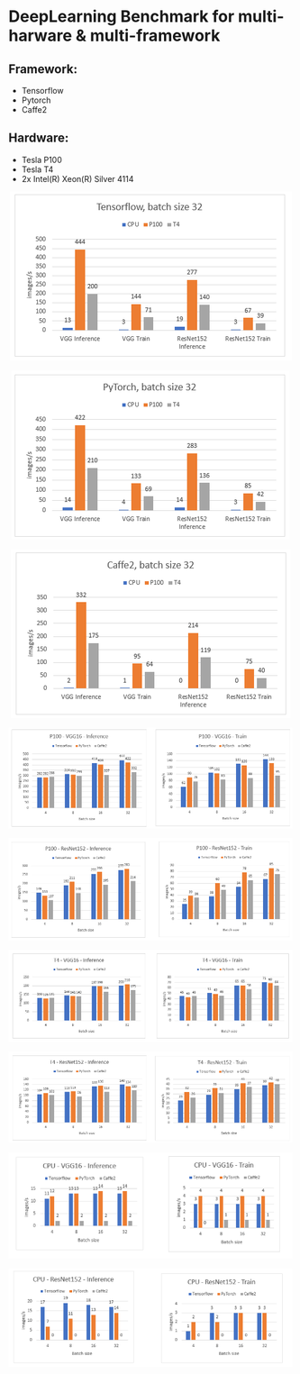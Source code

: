 # DeepLearning Benchmark for multi-harware & multi-framework
## Framework:
- Tensorflow
- Pytorch
- Caffe2
## Hardware:
- Tesla P100
- Tesla T4
- 2x Intel(R) Xeon(R) Silver 4114

<p align="center">
    <img src="results/tensorflow.png">
</p>

<p align="center">
    <img src="results/pytorch.png">
</p>
<p align="center">
    <img src="results/caffe2.png">
</p>
<p align="center">
    <img src="results/P100-VGG.png">
</p>
<p align="center">
    <img src="results/P100-Res.png">
</p>
<p align="center">
    <img src="results/T4-VGG.png">
</p>
<p align="center">
    <img src="results/T4-Res.png">
</p>
<p align="center">
    <img src="results/CPU-VGG.png">
</p>
<p align="center">
    <img src="results/CPU-Res.png">
</p>